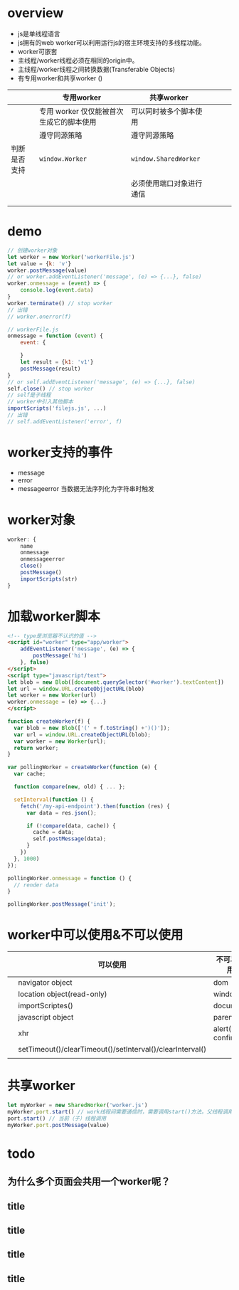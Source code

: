 # overview
- js是单线程语言  
- js拥有的web worker可以利用运行js的宿主环境支持的多线程功能。
- worker可嵌套
- 主线程/worker线程必须在相同的origin中。
- 主线程/worker线程之间转换数据(Transferable Objects)
- 有专用worker和共享worker ()

||专用worker|共享worker||||
|-|-|-|-|-|-|
||专用 worker 仅仅能被首次生成它的脚本使用|可以同时被多个脚本使用||||
||遵守同源策略|遵守同源策略||||
|判断是否支持|`window.Worker`|`window.SharedWorker`||||
|||必须使用端口对象进行通信||||
|||||||
|||||||


# demo
```js
// 创建worker对象
let worker = new Worker('workerFile.js')
let value = {k: 'v'}
worker.postMessage(value)
// or worker.addEventListener('message', (e) => {...}, false)
worker.onmessage = (event) => {
    console.log(event.data)
}
worker.terminate() // stop worker
// 出错
// worker.onerror(f)
```
```js
// workerFile.js
onmessage = function (event) {
    event: {

    }
    let result = {k1: 'v1'}
    postMessage(result)
}
// or self.addEventListener('message', (e) => {...}, false)
self.close() // stop worker
// self是子线程
// worker中引入其他脚本
importScripts('filejs.js', ...)
// 出错
// self.addEventListener('error', f)
```

# worker支持的事件
- message  
- error  
- messageerror 当数据无法序列化为字符串时触发  

# worker对象
```js
worker: {
    name
    onmessage
    onmessageerror
    close()
    postMessage()
    importScripts(str)
}
```

# 加载worker脚本
```html
<!-- type是浏览器不认识的值 -->
<script id="worker" type="app/worker">
    addEventListener('message', (e) => {
        postMessage('hi')
    }, false)
</script>
<script type="javascript/text">
let blob = new Blob([document.querySelector('#worker').textContent])
let url = window.URL.createObjjectURL(blob)
let worker = new Worker(url)
worker.onmessage = (e) => {...}
</script>
```

```js
function createWorker(f) {
  var blob = new Blob(['(' + f.toString() +')()']);
  var url = window.URL.createObjectURL(blob);
  var worker = new Worker(url);
  return worker;
}

var pollingWorker = createWorker(function (e) {
  var cache;

  function compare(new, old) { ... };

  setInterval(function () {
    fetch('/my-api-endpoint').then(function (res) {
      var data = res.json();

      if (!compare(data, cache)) {
        cache = data;
        self.postMessage(data);
      }
    })
  }, 1000)
});

pollingWorker.onmessage = function () {
  // render data
}

pollingWorker.postMessage('init');
```

# worker中可以使用&不可以使用

||可以使用|不可以使用||
|-|-|-|-|
||navigator object|dom||
||location object(read-only)|window||
||importScriptes()|document||
||javascript object|parent||
||xhr|alert() / confirm()||
||setTimeout()/clearTimeout()/setInterval()/clearInterval()|||
|||||

# 共享worker
```js
let myWorker = new SharedWorker('worker.js')
myWorker.port.start() // work线程间需要通信时，需要调用start()方法。父线程调用
port.start() // 当前（子）线程调用
myWorker.port.postMessage(value)
```


# todo
## 为什么多个页面会共用一个worker呢？
## title
## title
## title
## title
